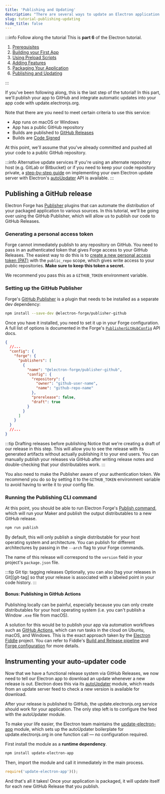 ```yaml
---
title: 'Publishing and Updating'
description: "There are several ways to update an Electron application. The easiest and officially supported one is taking advantage of the built-in Squirrel framework and Electron's autoUpdater module."
slug: tutorial-publishing-updating
hide_title: false
---
```


:::info Follow along the tutorial
This is **part 6** of the Electron tutorial.

1. [Prerequisites][prerequisites]
1. [Building your First App][building your first app]
1. [Using Preload Scripts][main-renderer]
1. [Adding Features][features]
1. [Packaging Your Application][packaging]
1. [Publishing and Updating][updates]

:::

If you've been following along, this is the last step of the tutorial! In this part,
we'll publish your app to GitHub and integrate automatic updates
into your app code with update.electronjs.org.

Note that there are you need to meet certain criteria to use this service:

- App runs on macOS or Windows
- App has a public GitHub repository
- Builds are published to [GitHub Releases]
- Builds are [Code Signed][code-signed]

At this point, we'll assume that you've already committed and pushed all your
code to a public GitHub repository.

:::info Alternative update services
If you're using an alternate repository host (e.g. GitLab or Bitbucket) or if
you need to keep your code repository private, a [step-by-step guide][update-server] on
implementing your own Electron update server with Electron's [autoUpdater] API is
available.
:::

## Publishing a GitHub release

Electron Forge has [Publisher] plugins that can automate the distribution
of your packaged application to various sources. In this tutorial, we'll
be going over using the GitHub Publisher, which will allow us to publish
our code to GitHub Releases.

### Generating a personal access token

Forge cannot immediately publish to any repository on GitHub. You
need to pass in an authenticated token that gives Forge access to
your GitHub Releases. The easiest way to do this is to
[create a new personal access token (PAT)][new-pat]
with the `public_repo` scope, which gives write access to your public repositories.
**Make sure to keep this token a secret.**

We recommend you pass this as a `GITHUB_TOKEN` environment variable.

### Setting up the GitHub Publisher

Forge's [GitHub Publisher] is a plugin that
needs to be installed as a separate dev dependency:

```sh npm2yarn
npm install --save-dev @electron-forge/publisher-github
```

Once you have it installed, you need to set it up in your Forge
configuration. A full list of options is documented in the Forge's
[`PublisherGitHubConfig`] API docs.

```json title='package.json' {6-16}
{
  //...
  "config": {
    "forge": {
      "publishers": [
        {
          "name": "@electron-forge/publisher-github",
          "config": {
            "repository": {
              "owner": "github-user-name",
              "name": "github-repo-name"
            },
            "prerelease": false,
            "draft": true
          }
        }
      ]
    }
  }
  //...
}
```

:::tip Drafting releases before publishing
Notice that we're creating a draft of our release in this step.
This will allow you to see the release with its generated artifacts
without actually publishing it to your end users. You can manually
publish your releases via GitHub after writing release notes and
double-checking that your distributables work.
:::

You also need to make the Publisher aware of your authentication token.
We recommend you do so by setting it to the `GITHUB_TOKEN` environment
variable to avoid having to write it to your config file.

### Running the Publishing CLI command

At this point, you should be able to run Electron Forge's [Publish command],
which will run your Maker and publish the output distributables to a new
GitHub release.

```sh npm2yarn
npm run publish
```

By default, this will only publish a single distributable
for your host operating system and architecture. You can publish for
different architectures by passing in the `--arch` flag to your
Forge commands.

The name of this release will correspond to the `version` field
in your project's `package.json` file.

:::tip Git tip: tagging releases
Optionally, you can also [tag your releases in Git][git-tag] so that your
release is associated with a labeled point in your code history.
:::

#### Bonus: Publishing in GitHub Actions

Publishing locally can be painful, especially because you can only create distributables
for your host operating system (i.e. you can't publish a Window `.exe` file from macOS).

A solution for this would be to publish your app via automation workflows
such as [GitHub Actions], which can run tasks in the
cloud on Ubuntu, macOS, and Windows. This is the exact approach taken by the [Electron Fiddle] project.
You can refer to Fiddle's [Build and Release pipeline][fiddle-build]
and [Forge configuration][fiddle-forge-config]
for more details.

## Instrumenting your auto-updater code

Now that we have a functional release system via GitHub Releases, we now need to tell our
Electron app to download an update whenever a new release is out. Electron does this via
its [autoUpdater] module, which reads from an update server feed to check a new version
is available for download.

After your release is published to GitHub, the update.electronjs.org service should work
for your application. The only step left is to configure the feed with the autoUpdater module.

To make your life easier, the Electron team maintains the [update-electron-app] module,
which sets up the autoUpdater boilerplate for update.electronjs.org in one function
call — no configuration required.

First install the module as a **runtime dependency**.

```sh npm2yarn
npm install update-electron-app
```

Then, import the module and call it immediately in the main process.

```js title='main.js'
require('update-electron-app')();
```

And that's all it takes! Once your application is packaged, it will update itself for each new
GitHub Release that you publish.

[autoupdater]: ../api/auto-updater.md
[code-signed]: ./code-signing.md
[electron fiddle]: https://electronjs.org/fiddle
[fiddle-build]: https://github.com/electron/fiddle/blob/master/.github/workflows/build.yaml
[fiddle-forge-config]: https://github.com/electron/fiddle/blob/master/forge.config.js
[github actions]: https://github.com/features/actions
[github publisher]: https://www.electronforge.io/config/publishers/github
[github releases]: https://docs.github.com/en/repositories/releasing-projects-on-github/managing-releases-in-a-repository
[new-pat]: https://github.com/settings/tokens/new
[publish command]: https://www.electronforge.io/cli#publish
[publisher]: https://www.electronforge.io/config/publishers
[`publishergithubconfig`]: https://js.electronforge.io/publisher/github/interfaces/publishergithubconfig
[update-electron-app]: https://github.com/electron/update-electron-app
[update-server]: ./updates.md#step-1-deploying-an-update-server

<!-- Tutorial links -->

[prerequisites]: tutorial-1-prerequisites.md
[building your first app]: tutorial-2-scaffolding.md
[main-renderer]: tutorial-3-main-renderer.md
[features]: tutorial-4-adding-features.md
[packaging]: tutorial-5-packaging.md
[updates]: tutorial-6-publishing-updating.md
